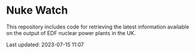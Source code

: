 # Nuke Watch

This repository includes code for retrieving the latest information available on the output of EDF nuclear power plants in the UK.

Last updated: 2023-07-15 11:07